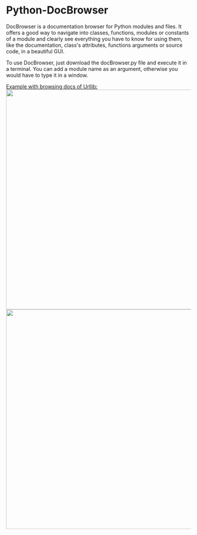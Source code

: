 # Python-DocBrowser
DocBrowser is a documentation browser for Python modules and files.
It offers a good way to navigate into classes, functions, modules or constants of a module and clearly see everything you have to know for using them, like the documentation, class's attributes, functions arguments or source code, in a beautiful GUI.

To use DocBrowser, just download the docBrowser.py file and execute it in a terminal. You can add a module name as an argument, otherwise you would have to type it in a window.

<u>Example with browsing docs of Urllib:</u></br>
<img src="https://zupimages.net/up/18/05/n4sy.png" width="600"></br>
<img src="https://zupimages.net/up/18/05/f2dx.png" width="600">
